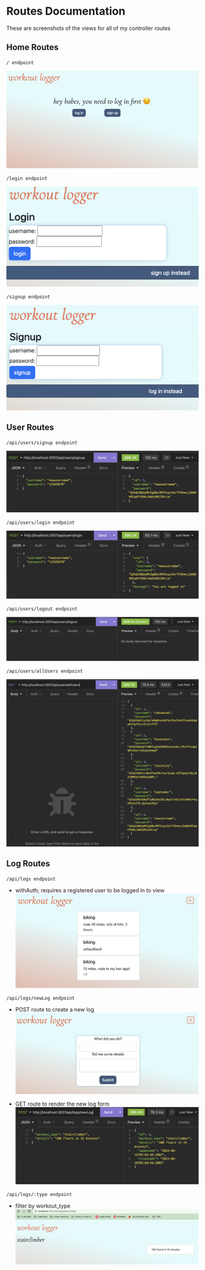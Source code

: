 # Routes Documentation

These are screenshots of the views for all of my controller routes

## Home Routes

`/ endpoint`

![workout logger home page, log in or sign up](public/assets/slash.png)

`/login endpoint`

![workout logger home page, log in or sign up](public/assets/login.png)

`/signup endpoint`

![workout logger home page, log in or sign up](public/assets/signup.png)

## User Routes

`/api/users/signup endpoint`

![workout logger home page, log in or sign up](public/assets/newUserSignUp.png)

`/api/users/login endpoint`

![workout logger home page, log in or sign up](public/assets/userLogin.png)

`/api/users/logout endpoint`

![workout logger home page, log in or sign up](public/assets/userLogout.png)

`/api/users/allUsers endpoint`

![workout logger home page, log in or sign up](public/assets/allUsers.png)

## Log Routes

`/api/logs endpoint`

- withAuth; requires a registered user to be logged in to view  
  ![workout logger home page, log in or sign up](public/assets/allLogs.png)

`/api/logs/newLog endpoint`

- POST route to create a new log
  ![workout logger home page, log in or sign up](public/assets/newLogView.png)

- GET route to render the new log form
  ![workout logger home page, log in or sign up](public/assets/newLogPost.png)

`/api/logs/:type endpoint`

- filter by workout_type
  ![workout logger home page, log in or sign up](public/assets/filterType.png)
